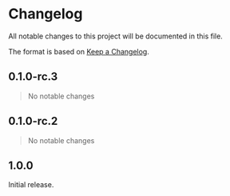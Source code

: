 # Changelog

All notable changes to this project will be documented in this file.

The format is based on [Keep a Changelog](https://keepachangelog.com/en/1.0.0/).

## 0.1.0-rc.3

> No notable changes

## 0.1.0-rc.2

> No notable changes

## 1.0.0

Initial release.
